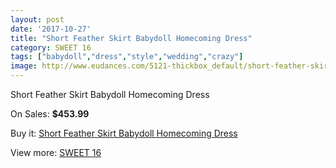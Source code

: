 ```yaml
---
layout: post
date: '2017-10-27'
title: "Short Feather Skirt Babydoll Homecoming Dress"
category: SWEET 16
tags: ["babydoll","dress","style","wedding","crazy"]
image: http://www.eudances.com/5121-thickbox_default/short-feather-skirt-babydoll-homecoming-dress.jpg
---
```

Short Feather Skirt Babydoll Homecoming Dress

On Sales: **$453.99**
<a href="https://www.eudances.com/en/sweet-16/1728-short-feather-skirt-babydoll-homecoming-dress.html"><amp-img layout="responsive" width="600" height="600" src="//www.eudances.com/5121-thickbox_default/short-feather-skirt-babydoll-homecoming-dress.jpg" alt="Short Feather Skirt Babydoll Homecoming Dress 0" /></a>
<a href="https://www.eudances.com/en/sweet-16/1728-short-feather-skirt-babydoll-homecoming-dress.html"><amp-img layout="responsive" width="600" height="600" src="//www.eudances.com/5124-thickbox_default/short-feather-skirt-babydoll-homecoming-dress.jpg" alt="Short Feather Skirt Babydoll Homecoming Dress 1" /></a>
<a href="https://www.eudances.com/en/sweet-16/1728-short-feather-skirt-babydoll-homecoming-dress.html"><amp-img layout="responsive" width="600" height="600" src="//www.eudances.com/5123-thickbox_default/short-feather-skirt-babydoll-homecoming-dress.jpg" alt="Short Feather Skirt Babydoll Homecoming Dress 2" /></a>
<a href="https://www.eudances.com/en/sweet-16/1728-short-feather-skirt-babydoll-homecoming-dress.html"><amp-img layout="responsive" width="600" height="600" src="//www.eudances.com/5122-thickbox_default/short-feather-skirt-babydoll-homecoming-dress.jpg" alt="Short Feather Skirt Babydoll Homecoming Dress 3" /></a>

Buy it: [Short Feather Skirt Babydoll Homecoming Dress](https://www.eudances.com/en/sweet-16/1728-short-feather-skirt-babydoll-homecoming-dress.html "Short Feather Skirt Babydoll Homecoming Dress")

View more: [SWEET 16](https://www.eudances.com/en/18-sweet-16 "SWEET 16")